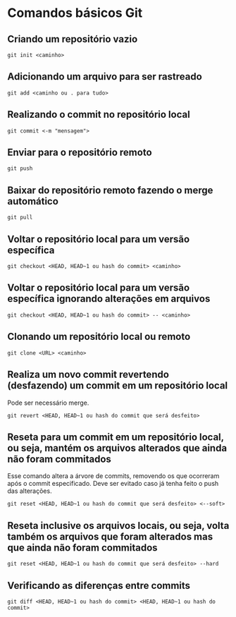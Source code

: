 # Comandos básicos Git

## Criando um repositório vazio
```
git init <caminho>
```

## Adicionando um arquivo para ser rastreado
```
git add <caminho ou . para tudo>
```

## Realizando o commit no repositório local
```
git commit <-m "mensagem">
```

## Enviar para o repositório remoto
```
git push
```

## Baixar do repositório remoto fazendo o merge automático
```
git pull
```

## Voltar o repositório local para um versão específica
```
git checkout <HEAD, HEAD~1 ou hash do commit> <caminho>
```

## Voltar o repositório local para um versão específica ignorando alterações em arquivos
```
git checkout <HEAD, HEAD~1 ou hash do commit> -- <caminho>
```

## Clonando um repositório local ou remoto
```
git clone <URL> <caminho>
```

## Realiza um novo commit revertendo (desfazendo) um commit em um repositório local
Pode ser necessário merge.
```
git revert <HEAD, HEAD~1 ou hash do commit que será desfeito>
```

## Reseta para um commit em um repositório local, ou seja, mantém os arquivos alterados que ainda não foram commitados
Esse comando altera a árvore de commits, removendo os que ocorreram após o commit especificado.
Deve ser evitado caso já tenha feito o push das alterações.
```
git reset <HEAD, HEAD~1 ou hash do commit que será desfeito> <--soft>
```

## Reseta inclusive os arquivos locais, ou seja, volta também os arquivos que foram alterados mas que ainda não foram commitados
```
git reset <HEAD, HEAD~1 ou hash do commit que será desfeito> --hard
```

## Verificando as diferenças entre commits
```
git diff <HEAD, HEAD~1 ou hash do commit> <HEAD, HEAD~1 ou hash do commit>
```